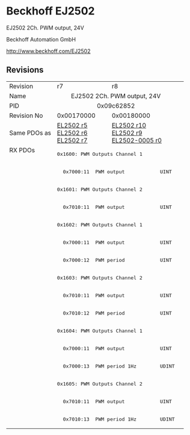 # Beckhoff EJ2502

EJ2502 2Ch. PWM output, 24V

Beckhoff Automation GmbH

http://www.beckhoff.com/EJ2502

## Revisions
<table>
<tr >
<td>Revision</td>
<td><div class="foo">r7</div></td>
<td><div class="foo">r8</div></td>
</tr>
<tr >
<td>Name</td>
<td colspan=2 align="center"><div class="foo">EJ2502 2Ch. PWM output, 24V</div></td>
</tr>
<tr >
<td>PID</td>
<td colspan=2 align="center"><div class="foo">0x09c62852</div></td>
</tr>
<tr >
<td>Revision No</td>
<td><div class="foo">0x00170000</div></td>
<td><div class="foo">0x00180000</div></td>
</tr>
<tr >
<td>Same PDOs as</td>
<td><div class="foo"><a href="EL2502">EL2502 r5</a><br/><a href="EL2502">EL2502 r6</a><br/><a href="EL2502">EL2502 r7</a></div></td>
<td><div class="foo"><a href="EL2502">EL2502 r10</a><br/><a href="EL2502">EL2502 r9</a><br/><a href="EL2502-0005">EL2502-0005 r0</a></div></td>
</tr>
<tr class="rxpdo pdosection">
<td rowspan=16 valign=top>RX PDOs</td>
<td colspan=2 align="left"><pre>0x1600: PWM Outputs Channel 1</pre></td>
<td></td>
</tr>
<tr class="rxpdo">
<td colspan=2 align="left"><pre>  0x7000:11  PWM output            UINT</pre></td>
</tr>
<tr class="rxpdo pdosection">
<td colspan=2 align="left"><pre>0x1601: PWM Outputs Channel 2</pre></td>
</tr>
<tr class="rxpdo">
<td colspan=2 align="left"><pre>  0x7010:11  PWM output            UINT</pre></td>
</tr>
<tr class="rxpdo pdosection">
<td colspan=2 align="left"><pre>0x1602: PWM Outputs Channel 1</pre></td>
</tr>
<tr class="rxpdo">
<td colspan=2 align="left"><pre>  0x7000:11  PWM output            UINT</pre></td>
</tr>
<tr class="rxpdo">
<td colspan=2 align="left"><pre>  0x7000:12  PWM period            UINT</pre></td>
</tr>
<tr class="rxpdo pdosection">
<td colspan=2 align="left"><pre>0x1603: PWM Outputs Channel 2</pre></td>
</tr>
<tr class="rxpdo">
<td colspan=2 align="left"><pre>  0x7010:11  PWM output            UINT</pre></td>
</tr>
<tr class="rxpdo">
<td colspan=2 align="left"><pre>  0x7010:12  PWM period            UINT</pre></td>
</tr>
<tr class="rxpdo pdosection">
<td colspan=2 align="left"><pre>0x1604: PWM Outputs Channel 1</pre></td>
</tr>
<tr class="rxpdo">
<td colspan=2 align="left"><pre>  0x7000:11  PWM output            UINT</pre></td>
</tr>
<tr class="rxpdo">
<td colspan=2 align="left"><pre>  0x7000:13  PWM period 1Hz        UDINT</pre></td>
</tr>
<tr class="rxpdo pdosection">
<td colspan=2 align="left"><pre>0x1605: PWM Outputs Channel 2</pre></td>
</tr>
<tr class="rxpdo">
<td colspan=2 align="left"><pre>  0x7010:11  PWM output            UINT</pre></td>
</tr>
<tr class="rxpdo">
<td colspan=2 align="left"><pre>  0x7010:13  PWM period 1Hz        UDINT</pre></td>
</tr>
</table>
